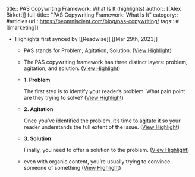 title:: PAS Copywriting Framework: What Is It (highlights)
author:: [[Alex Birkett]]
full-title:: "PAS Copywriting Framework: What Is It"
category:: #articles
url:: https://beomniscient.com/blog/pas-copywriting/
tags:: #[[marketing]]

- Highlights first synced by [[Readwise]] [[Mar 29th, 2023]]
	- PAS stands for Problem, Agitation, Solution. ([View Highlight](https://read.readwise.io/read/01gwp9txrjfmbdcz18yp1avtck))
	- The PAS copywriting framework has three distinct layers: problem, agitation, and solution. ([View Highlight](https://read.readwise.io/read/01gwp9ts1wec2f8yx6pst5y9e6))
	- **1. Problem**
	  
	  The first step is to identify your reader’s problem. What pain point are they trying to solve? ([View Highlight](https://read.readwise.io/read/01gwp9v5dtxk1knr8q3dwbp93v))
	- **2. Agitation**
	  
	  Once you’ve identified the problem, it’s time to agitate it so your reader understands the full extent of the issue. ([View Highlight](https://read.readwise.io/read/01gwp9v9m8s8z3r5nw9nqhywwk))
	- **3. Solution**
	  
	  Finally, you need to offer a solution to the problem. ([View Highlight](https://read.readwise.io/read/01gwp9vd3hmhkgsw3qhn8vc8yk))
	- even with organic content, you’re usually trying to convince someone of something ([View Highlight](https://read.readwise.io/read/01gwp9w64ndkjbp0wahdw59gr4))